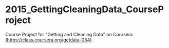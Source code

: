 # 2015_GettingCleaningData_CourseProject
Course Project for "Getting and Cleaning Data" on Coursera (https://class.coursera.org/getdata-034). 
